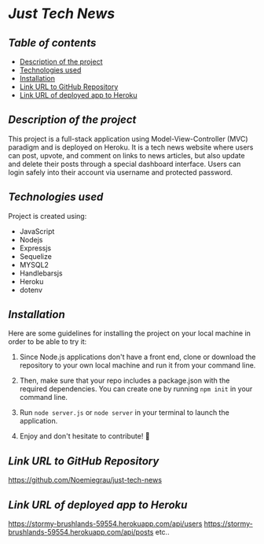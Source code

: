 # **_Just Tech News_**

## **_Table of contents_**
* [Description of the project](#description-of-the-project)
* [Technologies used](#technologies-used)
* [Installation](#installation)
* [Link URL to GitHub Repository](#link-URL-to-GitHub-repository)
* [Link URL of deployed app to Heroku](#link-URL-of-deployed-app-to-Heroku)

## **_Description of the project_**
This project is a full-stack application using Model-View-Controller (MVC) paradigm and is deployed on Heroku. It is a tech news website where users can post, upvote, and comment on links to news articles, but also update and delete their posts through a special dashboard interface. Users can login safely into their account via username and protected password.

## **_Technologies used_**
Project is created using:
* JavaScript
* Nodejs
* Expressjs
* Sequelize
* MYSQL2
* Handlebarsjs
* Heroku
* dotenv

## **_Installation_**
Here are some guidelines for installing the project on your local machine in order to be able to try it: 

1. Since Node.js applications don't have a front end, clone or download the repository to your own local machine and run it from your command line.

2. Then, make sure that your repo includes a package.json with the required dependencies. You can create one by running ```npm init``` in your command line.

3. Run ```node server.js``` or ```node server``` in your terminal to launch the application.

4. Enjoy and don't hesitate to contribute! 🙂

## **_Link URL to GitHub Repository_**
https://github.com/Noemiegrau/just-tech-news

## **_Link URL of deployed app to Heroku_**
https://stormy-brushlands-59554.herokuapp.com/api/users
https://stormy-brushlands-59554.herokuapp.com/api/posts
etc..
